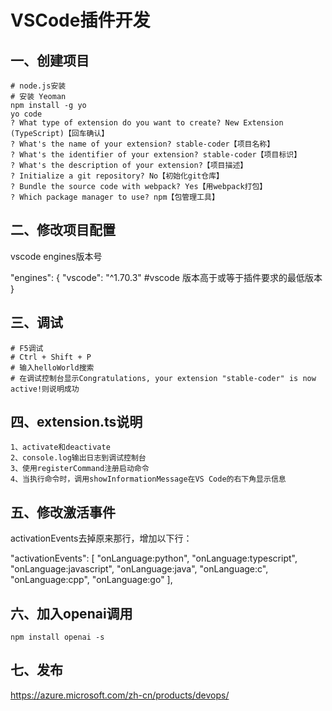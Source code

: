 # VSCode插件开发

## 一、创建项目

```shell
# node.js安装
# 安装 Yeoman
npm install -g yo
yo code
? What type of extension do you want to create? New Extension (TypeScript)【回车确认】
? What's the name of your extension? stable-coder【项目名称】
? What's the identifier of your extension? stable-coder【项目标识】
? What's the description of your extension?【项目描述】
? Initialize a git repository? No【初始化git仓库】
? Bundle the source code with webpack? Yes【用webpack打包】
? Which package manager to use? npm【包管理工具】
```

## 二、修改项目配置

vscode engines版本号

"engines": {
  "vscode": "^1.70.3"   #vscode 版本高于或等于插件要求的最低版本
 }

## 三、调试

```shell
# F5调试
# Ctrl + Shift + P
# 输入helloWorld搜索
# 在调试控制台显示Congratulations, your extension "stable-coder" is now active!则说明成功
```

## 四、extension.ts说明

```shell
1、activate和deactivate
2、console.log输出日志到调试控制台
3、使用registerCommand注册启动命令
4、当执行命令时，调用showInformationMessage在VS Code的右下角显示信息
```

## 五、修改激活事件

activationEvents去掉原来那行，增加以下行：

"activationEvents": [
    "onLanguage:python",
    "onLanguage:typescript",
    "onLanguage:javascript",
    "onLanguage:java",
    "onLanguage:c",
    "onLanguage:cpp",
    "onLanguage:go"
  ],

## 六、加入openai调用

```shell
npm install openai -s
```

## 七、发布

https://azure.microsoft.com/zh-cn/products/devops/